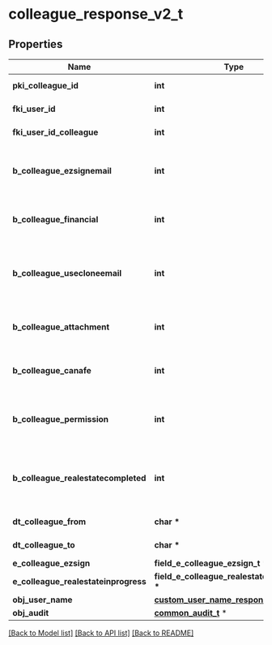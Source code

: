 # colleague_response_v2_t

## Properties
Name | Type | Description | Notes
------------ | ------------- | ------------- | -------------
**pki_colleague_id** | **int** | The unique ID of the Colleague | 
**fki_user_id** | **int** | The unique ID of the User | 
**fki_user_id_colleague** | **int** | The unique ID of the User | 
**b_colleague_ezsignemail** | **int** | Whether the email can be used by the cloning user in Ezsign | 
**b_colleague_financial** | **int** | Whether the cloning user has access to the financial | 
**b_colleague_usecloneemail** | **int** | Whether the cloning user has access to the cloned user email to send communications | 
**b_colleague_attachment** | **int** | Whether the cloning user has access to the attachment | 
**b_colleague_canafe** | **int** | Whether the cloning user has access to canafe | 
**b_colleague_permission** | **int** | Whether the cloning user copies the permission of the cloned user | 
**b_colleague_realestatecompleted** | **int** | Whether if the cloning user has access to the completed folders in real estate | 
**dt_colleague_from** | **char \*** | The from of the Colleague | [optional] 
**dt_colleague_to** | **char \*** | The to of the Colleague | [optional] 
**e_colleague_ezsign** | **field_e_colleague_ezsign_t \*** |  | 
**e_colleague_realestateinprogress** | **field_e_colleague_realestateinprogess_t \*** |  | 
**obj_user_name** | [**custom_user_name_response_t**](custom_user_name_response.md) \* |  | 
**obj_audit** | [**common_audit_t**](common_audit.md) \* |  | 

[[Back to Model list]](../README.md#documentation-for-models) [[Back to API list]](../README.md#documentation-for-api-endpoints) [[Back to README]](../README.md)


